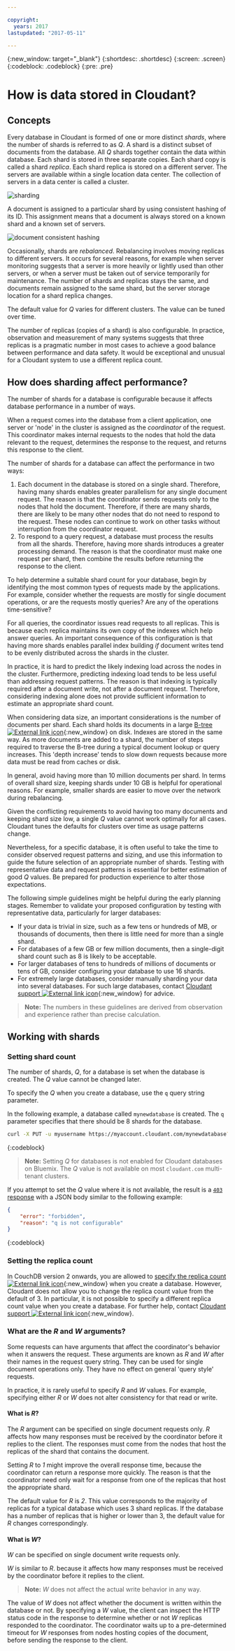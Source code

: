 ```yaml
---

copyright:
  years: 2017
lastupdated: "2017-05-11"

---
```


{:new_window: target="_blank"}
{:shortdesc: .shortdesc}
{:screen: .screen}
{:codeblock: .codeblock}
{:pre: .pre}

<!-- Acrolinx: 2017-MM-DD -->

# How is data stored in Cloudant?

## Concepts

Every database in Cloudant is formed of one or more distinct _shards_,
where the number of shards is referred to as _Q_.
A shard is a distinct subset of documents from the database.
All _Q_ shards together contain the data within database.
Each shard is stored in three separate copies.
Each shard copy is called a shard _replica_.
Each shard replica is stored on a different server.
The servers are available within a single location data center.
The collection of servers in a data center is called a cluster.

![sharding](../images/sharding_database.png)

A document is assigned to a particular shard by using consistent hashing of its ID.
This assignment means that a document is always stored on a known shard and a known set of servers.

![document consistent hashing](../images/sharding_document.png)

Occasionally,
shards are _rebalanced_.
Rebalancing involves moving replicas to different servers.
It occurs for several reasons,
for example when server monitoring suggests that a server is more heavily or lightly used than other servers,
or when a server must be taken out of service temporarily for maintenance.
The number of shards and replicas stays the same,
and documents remain assigned to the same shard,
but the server storage location for a shard replica changes.

The default value for _Q_ varies for different clusters.
The value can be tuned over time.

The number of replicas (copies of a shard) is also configurable.
In practice,
observation and measurement of many systems suggests that three replicas is a pragmatic number in most cases
to achieve a good balance between performance and data safety.
It would be exceptional and unusual for a Cloudant system to use a different replica count.

## How does sharding affect performance?

The number of shards for a database is configurable
because it affects database performance in a number of ways.

When a request comes into the database from a client application,
one server or 'node' in the cluster is assigned as the _coordinator_ of the request.
This coordinator makes internal requests to the nodes that hold the data relevant to the request,
determines the response to the request,
and returns this response to the client.

The number of shards for a database can affect the performance in two ways:

1.	Each document in the database is stored on a single shard.
	Therefore,
	having many shards enables greater parallelism for any single document request.
	The reason is that the coordinator sends requests only to the nodes that hold the document.
	Therefore,
	if there are many shards,
	there are likely to be many other nodes that do not need to respond to the request.
	These nodes can continue to work on other tasks without interruption from the coordinator request.
2.	To respond to a query request,
	a database must process the results from all the shards.
	Therefore,
	having more shards introduces a greater processing demand.
	The reason is that the coordinator must make one request per shard,
	then combine the results before returning the response to the client.

To help determine a suitable shard count for your database,
begin by identifying the most common types of requests made by the applications.
For example,
consider whether the requests are mostly for single document operations,
or are the requests mostly queries?
Are any of the operations time-sensitive?

For all queries,
the coordinator issues read requests to all replicas.
This is because each replica maintains its own copy of the indexes which help answer queries.
An important consequence of this configuration is that having more shards enables parallel index building _if_
document writes tend to be evenly distributed across the shards in the cluster.

In practice,
it is hard to predict the likely indexing load across the nodes in the cluster.
Furthermore,
predicting indexing load tends to be less useful than addressing request patterns.
The reason is that indexing is typically required after a document write,
not after a document request.
Therefore,
considering indexing alone does not provide sufficient information
to estimate an appropriate shard count.

When considering data size,
an important considerations is the number of documents per shard.
Each shard holds its documents in a large
[B-tree ![External link icon](../images/launch-glyph.svg "External link icon")](https://en.wikipedia.org/wiki/B-tree){:new_window}
on disk.
Indexes are stored in the same way.
As more documents are added to a shard,
the number of steps required to traverse the B-tree
during a typical document lookup or query increases.
This 'depth increase' tends to slow down requests
because more data must be read from caches or disk.

In general,
avoid having more than 10 million documents per shard.
In terms of overall shard size,
keeping shards under 10 GB is helpful for operational reasons.
For example,
smaller shards are easier to move over the network during rebalancing.

Given the conflicting requirements to avoid having too many documents and keeping shard size low,
a single _Q_ value cannot work optimally for all cases.
Cloudant tunes the defaults for clusters over time as usage patterns change.

Nevertheless,
for a specific database,
it is often useful to take the time to consider observed request patterns and sizing,
and use this information to guide the future selection of an appropriate number of shards.
Testing with representative data and request patterns is essential for better estimation of good _Q_ values.
Be prepared for production experience to alter those expectations.

<div id="summary"></div>

The following simple guidelines might be helpful during the early planning stages.
Remember to validate your proposed configuration by testing with representative data,
particularly for larger databases:

*	If your data is trivial in size,
	such as a few tens or hundreds of MB,
	or thousands of documents,
	then there is little need for more than a single shard.
*	For databases of a few GB or few million documents,
	then a single-digit shard count such as 8 is likely to be acceptable.
*	For larger databases of tens to hundreds of millions of documents or tens of GB,
	consider configuring your database to use 16 shards.
*	For extremely large databases,
	consider manually sharding your data into several databases.
	For such large databases,
	contact [Cloudant support ![External link icon](../images/launch-glyph.svg "External link icon")](mailto:support@cloudant.com){:new_window} for advice.

>	**Note:** The numbers in these guidelines are derived from observation and experience
	rather than precise calculation.

<div id="API"></div>

## Working with shards

### Setting shard count

The number of shards,
_Q_,
for a database is set when the database is created.
The _Q_ value cannot be changed later.

To specify the _Q_ when you create a database,
use the `q` query string parameter.

In the following example,
a database called `mynewdatabase` is created.
The `q` parameter specifies that there should be 8 shards for the database.

```sh
curl -X PUT -u myusername https://myaccount.cloudant.com/mynewdatabase?q=8
```
{:codeblock}

>	**Note:** Setting _Q_ for databases is not enabled for Cloudant databases on Bluemix.
	The _Q_ value is not available on most `cloudant.com` multi-tenant clusters.

If you attempt to set the _Q_ value where it is not available,
the result is a [`403` response](../api/http.html#403) with a JSON body
similar to the following example:

```json
{
	"error": "forbidden",
	"reason": "q is not configurable"
}
```
{:codeblock}

### Setting the replica count

In CouchDB version 2 onwards,
you are allowed to [specify the replica count ![External link icon](../images/launch-glyph.svg "External link icon")](http://docs.couchdb.org/en/2.0.0/cluster/databases.html?highlight=replicas#creating-a-database){:new_window}
when you create a database.
However,
Cloudant does not allow you to change the replica count value from the default of 3.
In particular,
it is not possible to specify a different replica count value when you create a database.
For further help, contact [Cloudant support ![External link icon](../images/launch-glyph.svg "External link icon")](mailto:support@cloudant.com){:new_window}.

### What are the _R_ and _W_ arguments?

Some requests can have arguments that affect the coordinator's behavior when it answers the request.
These arguments are known as _R_ and _W_ after their names in the request query string.
They can be used for single document operations only.
They have no effect on general 'query style' requests.

In practice,
it is rarely useful to specify _R_ and _W_ values.
For example,
specifying either _R_ or _W_ does not alter consistency for that read or write.

#### What is _R_?

The _R_ argument can be specified on single document requests only.
_R_ affects how many responses must be received by the coordinator before it replies to the client.
The responses must come from the nodes that host the replicas of the shard that contains the document. 

Setting _R_ to _1_ might improve the overall response time,
because the coordinator can return a response more quickly.
The reason is that the coordinator need only wait for a response from one of the replicas that host the appropriate shard.

The default value for _R_ is _2_.
This value corresponds to the majority of replicas for a typical database which uses 3 shard replicas.
If the database has a number of replicas that is higher or lower than 3,
the default value for _R_ changes correspondingly.

#### What is _W_?

_W_ can be specified on single document write requests only.

_W_ is similar to _R_.
because it affects how many responses must be received by the coordinator before it replies to the client.

>	**Note:** _W_ does not affect the actual write behavior in any way.

The value of _W_ does not affect whether the document is written within the database or not.
By specifying a _W_ value,
the client can inspect the HTTP status code in the response to determine whether or not _W_ replicas responded to the coordinator.
The coordinator waits up to a pre-determined timeout for _W_ responses from nodes hosting copies of the document,
before sending the response to the client.
